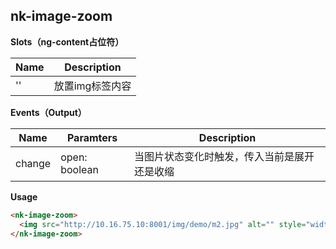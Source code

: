 ## nk-image-zoom

**Slots（ng-content占位符）**

| Name | Description |
| --- | --- |
| '' | 放置img标签内容 |

**Events（Output）**

| Name | Paramters | Description |
| --- | --- | --- |
| change | open: boolean | 当图片状态变化时触发，传入当前是展开还是收缩 |

**Usage**
```html
<nk-image-zoom>
  <img src="http://10.16.75.10:8001/img/demo/m2.jpg" alt="" style="width: 100px;height: 100px;">
</nk-image-zoom>
```
